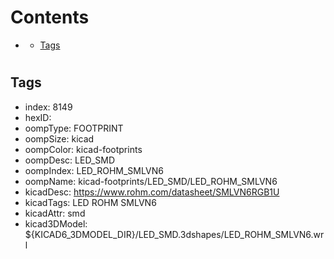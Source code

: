 



Contents
========

* [](#)
	* [Tags](#tags)

# 

## Tags

- index: 8149
- hexID: 
- oompType: FOOTPRINT
- oompSize: kicad
- oompColor: kicad-footprints
- oompDesc: LED_SMD
- oompIndex: LED_ROHM_SMLVN6
- oompName: kicad-footprints/LED_SMD/LED_ROHM_SMLVN6
- kicadDesc: https://www.rohm.com/datasheet/SMLVN6RGB1U
- kicadTags: LED ROHM SMLVN6
- kicadAttr: smd
- kicad3DModel: ${KICAD6_3DMODEL_DIR}/LED_SMD.3dshapes/LED_ROHM_SMLVN6.wrl
